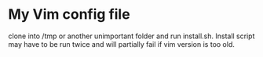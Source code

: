 # My Vim config file

clone into /tmp or another unimportant folder and run install.sh. Install script may have to be run twice and will partially fail if vim version is too old.

